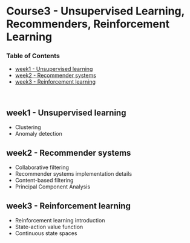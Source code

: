 # Course3 - Unsupervised Learning, Recommenders, Reinforcement Learning

### Table of Contents

  - [week1 - Unsupervised learning](#week1---unsupervised-learning)
  - [week2 - Recommender systems](#week2---recommender-systems)
  - [week3 - Reinforcement learning](#week3---reinforcement-learning)
<br/>

## week1 - Unsupervised learning
- Clustering
- Anomaly detection

## week2 -  Recommender systems
- Collaborative filtering
- Recommender systems implementation details
- Content-based filtering
- Principal Component Analysis

## week3 - Reinforcement learning
- Reinforcement learning introduction
- State-action value function
- Continuous state spaces
